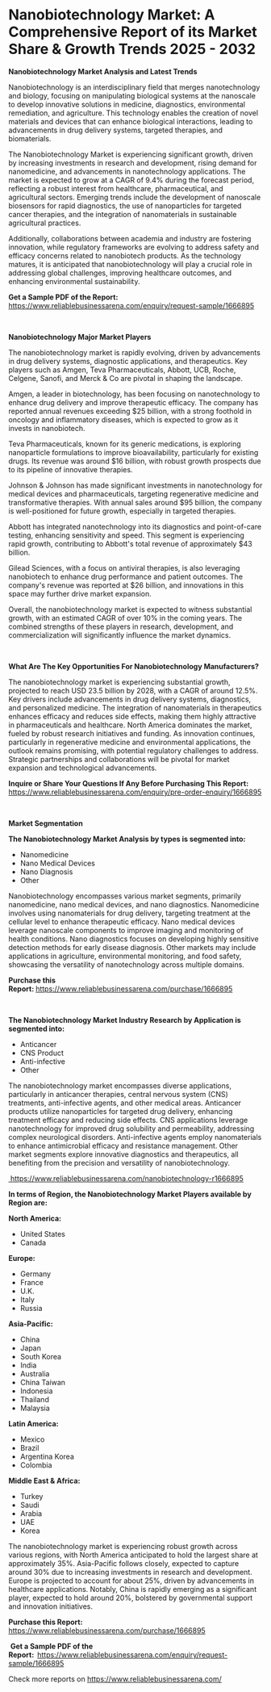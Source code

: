 <p><h1>Nanobiotechnology Market: A Comprehensive Report of its Market Share & Growth Trends 2025 - 2032</h1></p><p><strong>Nanobiotechnology Market Analysis and Latest Trends</strong></p>
<p><p>Nanobiotechnology is an interdisciplinary field that merges nanotechnology and biology, focusing on manipulating biological systems at the nanoscale to develop innovative solutions in medicine, diagnostics, environmental remediation, and agriculture. This technology enables the creation of novel materials and devices that can enhance biological interactions, leading to advancements in drug delivery systems, targeted therapies, and biomaterials.</p><p>The Nanobiotechnology Market is experiencing significant growth, driven by increasing investments in research and development, rising demand for nanomedicine, and advancements in nanotechnology applications. The market is expected to grow at a CAGR of 9.4% during the forecast period, reflecting a robust interest from healthcare, pharmaceutical, and agricultural sectors. Emerging trends include the development of nanoscale biosensors for rapid diagnostics, the use of nanoparticles for targeted cancer therapies, and the integration of nanomaterials in sustainable agricultural practices.</p><p>Additionally, collaborations between academia and industry are fostering innovation, while regulatory frameworks are evolving to address safety and efficacy concerns related to nanobiotech products. As the technology matures, it is anticipated that nanobiotechnology will play a crucial role in addressing global challenges, improving healthcare outcomes, and enhancing environmental sustainability.</p></p>
<p><strong>Get a Sample PDF of the Report:&nbsp;</strong> <a href="https://www.reliablebusinessarena.com/enquiry/request-sample/1666895?utm_campaign=2947&utm_medium=2&utm_source=Github&utm_content=ia&utm_term=06032025&utm_id=nanobiotechnology">https://www.reliablebusinessarena.com/enquiry/request-sample/1666895</a></p>
<p>&nbsp;</p>
<p><strong>Nanobiotechnology Major Market Players</strong></p>
<p><p>The nanobiotechnology market is rapidly evolving, driven by advancements in drug delivery systems, diagnostic applications, and therapeutics. Key players such as Amgen, Teva Pharmaceuticals, Abbott, UCB, Roche, Celgene, Sanofi, and Merck & Co are pivotal in shaping the landscape.</p><p>Amgen, a leader in biotechnology, has been focusing on nanotechnology to enhance drug delivery and improve therapeutic efficacy. The company has reported annual revenues exceeding $25 billion, with a strong foothold in oncology and inflammatory diseases, which is expected to grow as it invests in nanobiotech.</p><p>Teva Pharmaceuticals, known for its generic medications, is exploring nanoparticle formulations to improve bioavailability, particularly for existing drugs. Its revenue was around $16 billion, with robust growth prospects due to its pipeline of innovative therapies.</p><p>Johnson & Johnson has made significant investments in nanotechnology for medical devices and pharmaceuticals, targeting regenerative medicine and transformative therapies. With annual sales around $95 billion, the company is well-positioned for future growth, especially in targeted therapies.</p><p>Abbott has integrated nanotechnology into its diagnostics and point-of-care testing, enhancing sensitivity and speed. This segment is experiencing rapid growth, contributing to Abbott's total revenue of approximately $43 billion.</p><p>Gilead Sciences, with a focus on antiviral therapies, is also leveraging nanobiotech to enhance drug performance and patient outcomes. The company's revenue was reported at $26 billion, and innovations in this space may further drive market expansion.</p><p>Overall, the nanobiotechnology market is expected to witness substantial growth, with an estimated CAGR of over 10% in the coming years. The combined strengths of these players in research, development, and commercialization will significantly influence the market dynamics.</p></p>
<p>&nbsp;</p>
<p><strong>What Are The Key Opportunities For Nanobiotechnology Manufacturers?</strong></p>
<p><p>The nanobiotechnology market is experiencing substantial growth, projected to reach USD 23.5 billion by 2028, with a CAGR of around 12.5%. Key drivers include advancements in drug delivery systems, diagnostics, and personalized medicine. The integration of nanomaterials in therapeutics enhances efficacy and reduces side effects, making them highly attractive in pharmaceuticals and healthcare. North America dominates the market, fueled by robust research initiatives and funding. As innovation continues, particularly in regenerative medicine and environmental applications, the outlook remains promising, with potential regulatory challenges to address. Strategic partnerships and collaborations will be pivotal for market expansion and technological advancements.</p></p>
<p><strong>Inquire or Share Your Questions If Any Before Purchasing This Report:</strong> <a href="https://www.reliablebusinessarena.com/enquiry/pre-order-enquiry/1666895?utm_campaign=2947&utm_medium=2&utm_source=Github&utm_content=ia&utm_term=06032025&utm_id=nanobiotechnology">https://www.reliablebusinessarena.com/enquiry/pre-order-enquiry/1666895</a></p>
<p>&nbsp;</p>
<p><strong>Market Segmentation</strong></p>
<p><strong>The Nanobiotechnology Market Analysis by types is segmented into:</strong></p>
<p><ul><li>Nanomedicine</li><li>Nano Medical Devices</li><li>Nano Diagnosis</li><li>Other</li></ul></p>
<p><p>Nanobiotechnology encompasses various market segments, primarily nanomedicine, nano medical devices, and nano diagnostics. Nanomedicine involves using nanomaterials for drug delivery, targeting treatment at the cellular level to enhance therapeutic efficacy. Nano medical devices leverage nanoscale components to improve imaging and monitoring of health conditions. Nano diagnostics focuses on developing highly sensitive detection methods for early disease diagnosis. Other markets may include applications in agriculture, environmental monitoring, and food safety, showcasing the versatility of nanotechnology across multiple domains.</p></p>
<p><strong>Purchase this Report:&nbsp;</strong><a href="https://www.reliablebusinessarena.com/purchase/1666895?utm_campaign=2947&utm_medium=2&utm_source=Github&utm_content=ia&utm_term=06032025&utm_id=nanobiotechnology">https://www.reliablebusinessarena.com/purchase/1666895</a></p>
<p>&nbsp;</p>
<p><strong>The Nanobiotechnology Market Industry Research by Application is segmented into:</strong></p>
<p><ul><li>Anticancer</li><li>CNS Product</li><li>Anti-infective</li><li>Other</li></ul></p>
<p><p>The nanobiotechnology market encompasses diverse applications, particularly in anticancer therapies, central nervous system (CNS) treatments, anti-infective agents, and other medical areas. Anticancer products utilize nanoparticles for targeted drug delivery, enhancing treatment efficacy and reducing side effects. CNS applications leverage nanotechnology for improved drug solubility and permeability, addressing complex neurological disorders. Anti-infective agents employ nanomaterials to enhance antimicrobial efficacy and resistance management. Other market segments explore innovative diagnostics and therapeutics, all benefiting from the precision and versatility of nanobiotechnology.</p></p>
<p><a href="https://www.reliablebusinessarena.com/nanobiotechnology-r1666895?utm_campaign=2947&utm_medium=2&utm_source=Github&utm_content=ia&utm_term=06032025&utm_id=nanobiotechnology">&nbsp;https://www.reliablebusinessarena.com/nanobiotechnology-r1666895</a></p>
<p><strong>In terms of Region, the Nanobiotechnology Market Players available by Region are:</strong></p>
<p>
    <p> <strong> North America: </strong>
        <ul>
            <li>United States</li>
            <li>Canada</li>
        </ul>
        </p> 
    <p> <strong> Europe: </strong>
        <ul>
            <li>Germany</li>
            <li>France</li>
            <li>U.K.</li>
            <li>Italy</li>
            <li>Russia</li>
        </ul>
        </p> 
    <p> <strong> Asia-Pacific: </strong>
        <ul>
            <li>China</li>
            <li>Japan</li>
            <li>South Korea</li>
            <li>India</li>
            <li>Australia</li>
            <li>China Taiwan</li>
            <li>Indonesia</li>
            <li>Thailand</li>
            <li>Malaysia</li>
        </ul>
        </p> 
    <p> <strong> Latin America: </strong>
        <ul>
            <li>Mexico</li>
            <li>Brazil</li>
            <li>Argentina Korea</li>
            <li>Colombia</li>
        </ul>
        </p> 
    <p> <strong> Middle East & Africa: </strong>
        <ul>
            <li>Turkey</li>
            <li>Saudi</li>
            <li>Arabia</li>
            <li>UAE</li>
            <li>Korea</li>
        </ul>
    </p>
    </p>
<p><p>The nanobiotechnology market is experiencing robust growth across various regions, with North America anticipated to hold the largest share at approximately 35%. Asia-Pacific follows closely, expected to capture around 30% due to increasing investments in research and development. Europe is projected to account for about 25%, driven by advancements in healthcare applications. Notably, China is rapidly emerging as a significant player, expected to hold around 20%, bolstered by governmental support and innovation initiatives.</p></p>
<p><strong>Purchase this Report: </strong><a href="https://www.reliablebusinessarena.com/purchase/1666895?utm_campaign=2947&utm_medium=2&utm_source=Github&utm_content=ia&utm_term=06032025&utm_id=nanobiotechnology">https://www.reliablebusinessarena.com/purchase/1666895</a></p>
<p>&nbsp;<strong>Get a Sample PDF of the Report:&nbsp;&nbsp;</strong><a href="https://www.reliablebusinessarena.com/enquiry/request-sample/1666895?utm_campaign=2947&utm_medium=2&utm_source=Github&utm_content=ia&utm_term=06032025&utm_id=nanobiotechnology">https://www.reliablebusinessarena.com/enquiry/request-sample/1666895</a></p>
<p><strong></strong></p>
<p>Check more reports on <a href="https://www.reliablebusinessarena.com/?utm_campaign=2947&utm_medium=2&utm_source=Github&utm_content=ia&utm_term=06032025&utm_id=nanobiotechnology">https://www.reliablebusinessarena.com/</a></p>